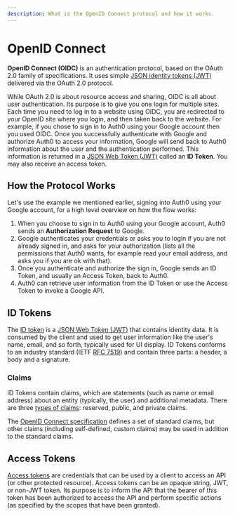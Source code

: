```yaml
---
description: What is the OpenID Connect protocol and how it works.
---
```

# OpenID Connect

**OpenID Connect (OIDC)** is an authentication protocol, based on the OAuth 2.0 family of specifications. It uses simple [JSON identity tokens (JWT)](/jwt) delivered via the OAuth 2.0 protocol.

While OAuth 2.0 is about resource access and sharing, OIDC is all about user authentication. Its purpose is to give you one login for multiple sites. Each time you need to log in to a website using OIDC, you are redirected to your OpenID site where you login, and then taken back to the website. For example, if you chose to sign in to Auth0 using your Google account then you used OIDC. Once you successfully authenticate with Google and authorize Auth0 to access your information, Google will send back to Auth0 information about the user and the authentication performed. This information is returned in a [JSON Web Token (JWT)](/jwt) called an **ID Token**. You may also receive an access token.

## How the Protocol Works

Let's use the example we mentioned earlier, signing into Auth0 using your Google account, for a high level overview on how the flow works:

1. When you choose to sign in to Auth0 using your Google account, Auth0 sends an **Authorization Request** to Google.
1. Google authenticates your credentials or asks you to login if you are not already signed in, and asks for your authorization (lists all the permissions that Auth0 wants, for example read your email address, and asks you if you are ok with that).
1. Once you authenticate and authorize the sign in, Google sends an ID Token, and usually an Access Token, back to Auth0.
1. Auth0 can retrieve user information from the ID Token or use the Access Token to invoke a Google API.

## ID Tokens

The [ID token](/tokens/id_token) is a [JSON Web Token (JWT)](/jwt) that contains identity data. It is consumed by the client and used to get user information like the user's name, email, and so forth, typically used for UI display. ID Tokens conforms to an industry standard (IETF [RFC 7519](https://tools.ietf.org/html/rfc7519)) and contain three parts: a header, a body and a signature.

### Claims

ID Tokens contain claims, which are statements (such as name or email address) about an entity (typically, the user) and additional metadata. There are three [types of claims](/jwt#payload): reserved, public, and private claims. 

The [OpenID Connect specification](https://openid.net/specs/openid-connect-core-1_0.html) defines a set of standard claims, but other claims (including self-defined, custom claims) may be used in addition to the standard claims.

## Access Tokens

[Access tokens](/tokens/access-token) are credentials that can be used by a client to access an API (or other protected resource). Access tokens can be an opaque string, JWT, or non-JWT token. Its purpose is to inform the API that the bearer of this token has been authorized to access the API and perform specific actions (as specified by the scopes that have been granted).